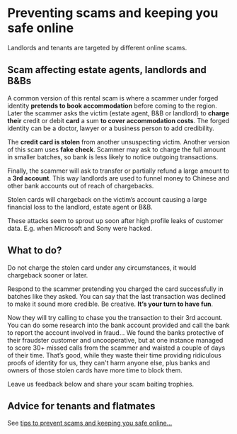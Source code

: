 Preventing scams and keeping you safe online
============================================
Landlords and tenants are targeted by different online scams.

Scam affecting estate agents, landlords and B&Bs
------------------------------------------------
A common version of this rental scam is where a scammer under forged identity
**pretends to book accommodation** before coming to the region. Later the
scammer asks the victim (estate agent, B&B or landlord) to **charge their**
credit or debit **card** a sum **to cover accommodation costs**. The forged
identity can be a doctor, lawyer or a business person to add credibility.

The **credit card is stolen** from another unsuspecting victim. Another version
of this scam uses **fake check**. Scammer may ask to charge the full amount in
smaller batches, so bank is less likely to notice outgoing transactions.

Finally, the scammer will ask to transfer or partially refund a large amount to
a **3rd account**. This way landlords are used to funnel money to Chinese and
other bank accounts out of reach of chargebacks.

Stolen cards will chargeback on the victim’s account causing a large financial
loss to the landlord, estate agent or B&B.

These attacks seem to sprout up soon after high profile leaks of customer data.
E.g. when Microsoft and Sony were hacked.

What to do?
-----------
Do not charge the stolen card under any circumstances, it would chargeback
sooner or later.

Respond to the scammer pretending you charged the card successfully in batches
like they asked. You can say that the last transaction was declined to make it
sound more credible. Be creative. **It’s your turn to have fun**.

Now they will try calling to chase you the transaction to their 3rd account. You
can do some research into the bank account provided and call the bank to report
the account involved in fraud... We found the banks protective of their
fraudster customer and uncooperative, but at one instance managed to score 30+
missed calls from the scammer and waisted a couple of days of their time. That’s
good, while they waste their time providing ridiculous proofs of identity for
us, they can't harm anyone else, plus banks and owners of those stolen cards
have more time to block them.

Leave us feedback below and share your scam baiting trophies.

Advice for tenants and flatmates
--------------------------------
See [tips to prevent scams and keeping you safe online...](/help/safety)
